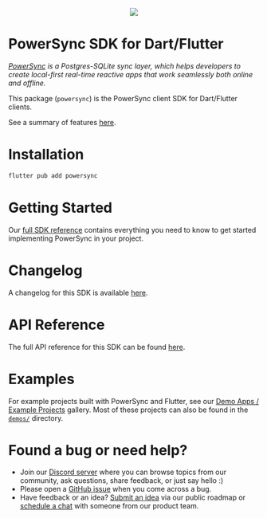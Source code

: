 <p align="center">
  <a href="https://www.powersync.com" target="_blank"><img src="https://github.com/powersync-ja/.github/assets/7372448/d2538c43-c1a0-4c47-9a76-41462dba484f"/></a>
</p>

# PowerSync SDK for Dart/Flutter

*[PowerSync](https://www.powersync.com) is a Postgres-SQLite sync layer, which helps developers to create local-first real-time reactive apps that work seamlessly both online and offline.*

This package (`powersync`) is the PowerSync client SDK for Dart/Flutter clients. 

See a summary of features [here](https://docs.powersync.com/client-sdk-references/flutter).

# Installation

```bash
flutter pub add powersync
```

# Getting Started

Our [full SDK reference](https://docs.powersync.com/client-sdk-references/flutter) contains everything you need to know to get started implementing PowerSync in your project.

# Changelog

A changelog for this SDK is available [here](https://releases.powersync.com/announcements/flutter-client-sdk).

# API Reference

The full API reference for this SDK can be found [here](https://pub.dev/documentation/powersync/latest/powersync/powersync-library.html).

# Examples

For example projects built with PowerSync and Flutter, see our [Demo Apps / Example Projects](https://docs.powersync.com/resources/demo-apps-example-projects#flutter) gallery. Most of these projects can also be found in the [`demos/`](../demos/) directory.

# Found a bug or need help?

- Join our [Discord server](https://discord.gg/powersync) where you can browse topics from our community, ask questions, share feedback, or just say hello :)
- Please open a [GitHub issue](https://github.com/powersync-ja/powersync.dart/issues) when you come across a bug.
- Have feedback or an idea? [Submit an idea](https://roadmap.powersync.com/tabs/5-roadmap/submit-idea) via our public roadmap or [schedule a chat](https://calendly.com/powersync/powersync-chat) with someone from our product team.
